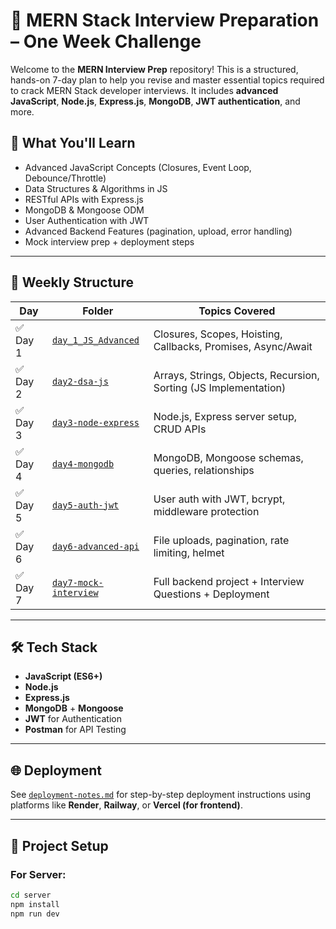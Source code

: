 # 🧠 MERN Stack Interview Preparation – One Week Challenge

Welcome to the **MERN Interview Prep** repository! This is a structured, hands-on 7-day plan to help you revise and master essential topics required to crack MERN Stack developer interviews. It includes **advanced JavaScript**, **Node.js**, **Express.js**, **MongoDB**, **JWT authentication**, and more.

## 🚀 What You'll Learn
- Advanced JavaScript Concepts (Closures, Event Loop, Debounce/Throttle)
- Data Structures & Algorithms in JS
- RESTful APIs with Express.js
- MongoDB & Mongoose ODM
- User Authentication with JWT
- Advanced Backend Features (pagination, upload, error handling)
- Mock interview prep + deployment steps

---

## 📅 Weekly Structure

| Day | Folder | Topics Covered |
|-----|--------|----------------|
| ✅ Day 1 | [`day_1_JS_Advanced`](./day_1_JS_Advanced) | Closures, Scopes, Hoisting, Callbacks, Promises, Async/Await |
| ✅ Day 2 | [`day2-dsa-js`](./day2-dsa-js) | Arrays, Strings, Objects, Recursion, Sorting (JS Implementation) |
| ✅ Day 3 | [`day3-node-express`](./day3-node-express) | Node.js, Express server setup, CRUD APIs |
| ✅ Day 4 | [`day4-mongodb`](./day4-mongodb) | MongoDB, Mongoose schemas, queries, relationships |
| ✅ Day 5 | [`day5-auth-jwt`](./day5-auth-jwt) | User auth with JWT, bcrypt, middleware protection |
| ✅ Day 6 | [`day6-advanced-api`](./day6-advanced-api) | File uploads, pagination, rate limiting, helmet |
| ✅ Day 7 | [`day7-mock-interview`](./day7-mock-interview) | Full backend project + Interview Questions + Deployment |

---

## 🛠️ Tech Stack

- **JavaScript (ES6+)**
- **Node.js**
- **Express.js**
- **MongoDB** + **Mongoose**
- **JWT** for Authentication
- **Postman** for API Testing

---

## 🌐 Deployment

See [`deployment-notes.md`](./deployment-notes.md) for step-by-step deployment instructions using platforms like **Render**, **Railway**, or **Vercel (for frontend)**.

---

## 📁 Project Setup

### For Server:
```bash
cd server
npm install
npm run dev

